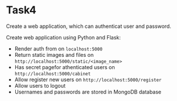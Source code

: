 # Task4

Create a web application, which can authenticat user and password.


Create web application using Python and Flask:
* Render auth from on `localhost:5000`
* Return static images and files on `http://localhost:5000/static/<image_name>`
* Has secret pagefor athenticated users on `http://localhost:5000/cabinet`
* Allow register new users on `http://localhost:5000/register`
* Allow users to logout
* Usernames and passwords are stored in MongoDB database 


